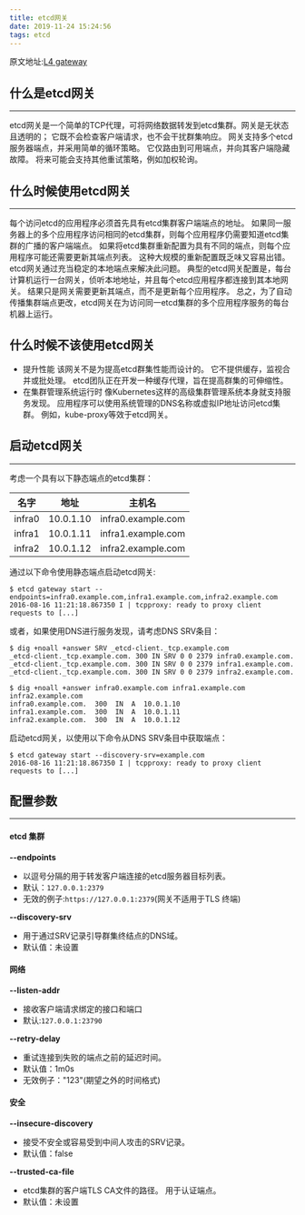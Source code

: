 ```yaml
---
title: etcd网关
date: 2019-11-24 15:24:56
tags: etcd
---
```

原文地址:[L4 gateway](https://github.com/etcd-io/etcd/blob/master/Documentation/op-guide/gateway.md)
## 什么是etcd网关
* * *
etcd网关是一个简单的TCP代理，可将网络数据转发到etcd集群。网关是无状态且透明的； 它既不会检查客户端请求，也不会干扰群集响应。
网关支持多个etcd服务器端点，并采用简单的循环策略。 它仅路由到可用端点，并向其客户端隐藏故障。 将来可能会支持其他重试策略，例如加权轮询。

## 什么时候使用etcd网关
* * *
每个访问etcd的应用程序必须首先具有etcd集群客户端端点的地址。 如果同一服务器上的多个应用程序访问相同的etcd集群，则每个应用程序仍需要知道etcd集群的广播的客户端端点。 如果将etcd集群重新配置为具有不同的端点，则每个应用程序可能还需要更新其端点列表。 这种大规模的重新配置既乏味又容易出错。
etcd网关通过充当稳定的本地端点来解决此问题。 典型的etcd网关配置是，每台计算机运行一台网关，侦听本地地址，并且每个etcd应用程序都连接到其本地网关。 结果只是网关需要更新其端点，而不是更新每个应用程序。
总之，为了自动传播集群端点更改，etcd网关在为访问同一etcd集群的多个应用程序服务的每台机器上运行。

## 什么时候不该使用etcd网关

* 提升性能
该网关不是为提高etcd群集性能而设计的。 它不提供缓存，监视合并或批处理。 etcd团队正在开发一种缓存代理，旨在提高群集的可伸缩性。
* 在集群管理系统运行时
像Kubernetes这样的高级集群管理系统本身就支持服务发现。 应用程序可以使用系统管理的DNS名称或虚拟IP地址访问etcd集群。 例如，kube-proxy等效于etcd网关。
## 启动etcd网关
* * *
考虑一个具有以下静态端点的etcd集群：

|名字|地址|主机名|
|---|---|---|
|infra0|10.0.1.10|infra0.example.com|
|infra1|10.0.1.11|infra1.example.com|
|infra2|10.0.1.12|infra2.example.com|

通过以下命令使用静态端点启动etcd网关:
```
$ etcd gateway start --endpoints=infra0.example.com,infra1.example.com,infra2.example.com
2016-08-16 11:21:18.867350 I | tcpproxy: ready to proxy client requests to [...]
```
或者，如果使用DNS进行服务发现，请考虑DNS SRV条目：
```
$ dig +noall +answer SRV _etcd-client._tcp.example.com
_etcd-client._tcp.example.com. 300 IN SRV 0 0 2379 infra0.example.com.
_etcd-client._tcp.example.com. 300 IN SRV 0 0 2379 infra1.example.com.
_etcd-client._tcp.example.com. 300 IN SRV 0 0 2379 infra2.example.com.
```
```
$ dig +noall +answer infra0.example.com infra1.example.com infra2.example.com
infra0.example.com.  300  IN  A  10.0.1.10
infra1.example.com.  300  IN  A  10.0.1.11
infra2.example.com.  300  IN  A  10.0.1.12
```
启动etcd网关，以使用以下命令从DNS SRV条目中获取端点：
```
$ etcd gateway start --discovery-srv=example.com
2016-08-16 11:21:18.867350 I | tcpproxy: ready to proxy client requests to [...]
```

## 配置参数
* * *
#### **etcd 集群**

**--endpoints**

* 以逗号分隔的用于转发客户端连接的etcd服务器目标列表。
* 默认：`127.0.0.1:2379`
* 无效的例子:`https://127.0.0.1:2379`(网关不适用于TLS 终端)

**--discovery-srv**

* 用于通过SRV记录引导群集终结点的DNS域。
* 默认值：未设置

#### **网络**
**--listen-addr**

* 接收客户端请求绑定的接口和端口
* 默认:`127.0.0.1:23790`

**--retry-delay**

* 重试连接到失败的端点之前的延迟时间。
* 默认值：1m0s
* 无效例子："123"(期望之外的时间格式)

#### **安全**
**--insecure-discovery**

* 接受不安全或容易受到中间人攻击的SRV记录。
* 默认值：false

**--trusted-ca-file**

* etcd集群的客户端TLS CA文件的路径。 用于认证端点。
* 默认值：未设置